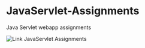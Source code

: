 # JavaServlet-Assignments
Java Servlet webapp assignments

![Link JavaServlet Assignments](http://tiennhm-assignment.herokuapp.com/)
